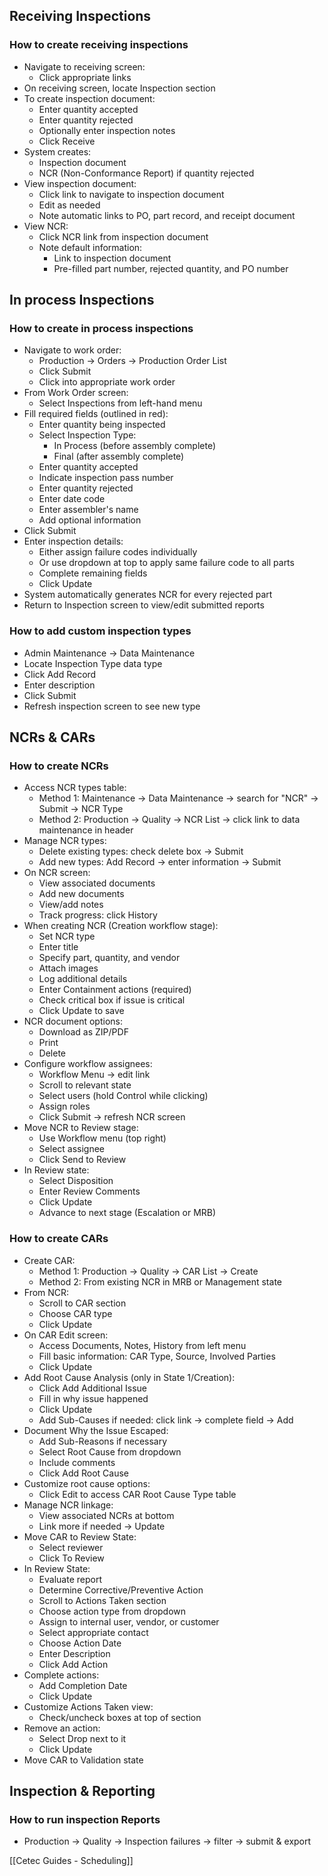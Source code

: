 ## Receiving Inspections

### How to create receiving inspections

- Navigate to receiving screen:
    - Click appropriate links
- On receiving screen, locate Inspection section
- To create inspection document:
    - Enter quantity accepted
    - Enter quantity rejected
    - Optionally enter inspection notes
    - Click Receive
- System creates:
    - Inspection document
    - NCR (Non-Conformance Report) if quantity rejected
- View inspection document:
    - Click link to navigate to inspection document
    - Edit as needed
    - Note automatic links to PO, part record, and receipt document
- View NCR:
    - Click NCR link from inspection document
    - Note default information:
        - Link to inspection document
        - Pre-filled part number, rejected quantity, and PO number

## In process Inspections

### How to create in process inspections

- Navigate to work order:
    - Production -> Orders -> Production Order List
    - Click Submit
    - Click into appropriate work order
- From Work Order screen:
    - Select Inspections from left-hand menu
- Fill required fields (outlined in red):
    - Enter quantity being inspected
    - Select Inspection Type:
        - In Process (before assembly complete)
        - Final (after assembly complete)
    - Enter quantity accepted
    - Indicate inspection pass number
    - Enter quantity rejected
    - Enter date code
    - Enter assembler's name
    - Add optional information
- Click Submit
- Enter inspection details:
    - Either assign failure codes individually
    - Or use dropdown at top to apply same failure code to all parts
    - Complete remaining fields
    - Click Update
- System automatically generates NCR for every rejected part
- Return to Inspection screen to view/edit submitted reports

### How to add custom inspection types

- Admin Maintenance -> Data Maintenance
- Locate Inspection Type data type
- Click Add Record
- Enter description
- Click Submit
- Refresh inspection screen to see new type

## NCRs & CARs

### How to create NCRs

- Access NCR types table:
    - Method 1: Maintenance -> Data Maintenance -> search for "NCR" -> Submit -> NCR Type
    - Method 2: Production -> Quality -> NCR List -> click link to data maintenance in header
- Manage NCR types:
    - Delete existing types: check delete box -> Submit
    - Add new types: Add Record -> enter information -> Submit
- On NCR screen:
    - View associated documents
    - Add new documents
    - View/add notes
    - Track progress: click History
- When creating NCR (Creation workflow stage):
    - Set NCR type
    - Enter title
    - Specify part, quantity, and vendor
    - Attach images
    - Log additional details
    - Enter Containment actions (required)
    - Check critical box if issue is critical
    - Click Update to save
- NCR document options:
    - Download as ZIP/PDF
    - Print
    - Delete
- Configure workflow assignees:
    - Workflow Menu -> edit link
    - Scroll to relevant state
    - Select users (hold Control while clicking)
    - Assign roles
    - Click Submit -> refresh NCR screen
- Move NCR to Review stage:
    - Use Workflow menu (top right)
    - Select assignee
    - Click Send to Review
- In Review state:
    - Select Disposition
    - Enter Review Comments
    - Click Update
    - Advance to next stage (Escalation or MRB)

### How to create CARs

- Create CAR:
    - Method 1: Production -> Quality -> CAR List -> Create
    - Method 2: From existing NCR in MRB or Management state
- From NCR:
    - Scroll to CAR section
    - Choose CAR type
    - Click Update
- On CAR Edit screen:
    - Access Documents, Notes, History from left menu
    - Fill basic information: CAR Type, Source, Involved Parties
    - Click Update
- Add Root Cause Analysis (only in State 1/Creation):
    - Click Add Additional Issue
    - Fill in why issue happened
    - Click Update
    - Add Sub-Causes if needed: click link -> complete field -> Add
- Document Why the Issue Escaped:
    - Add Sub-Reasons if necessary
    - Select Root Cause from dropdown
    - Include comments
    - Click Add Root Cause
- Customize root cause options:
    - Click Edit to access CAR Root Cause Type table
- Manage NCR linkage:
    - View associated NCRs at bottom
    - Link more if needed -> Update
- Move CAR to Review State:
    - Select reviewer
    - Click To Review
- In Review State:
    - Evaluate report
    - Determine Corrective/Preventive Action
    - Scroll to Actions Taken section
    - Choose action type from dropdown
    - Assign to internal user, vendor, or customer
    - Select appropriate contact
    - Choose Action Date
    - Enter Description
    - Click Add Action
- Complete actions:
    - Add Completion Date
    - Click Update
- Customize Actions Taken view:
    - Check/uncheck boxes at top of section
- Remove an action:
    - Select Drop next to it
    - Click Update
- Move CAR to Validation state
## Inspection & Reporting
### How to run inspection Reports
- Production -> Quality -> Inspection failures -> filter -> submit & export

[[Cetec Guides - Scheduling]]
